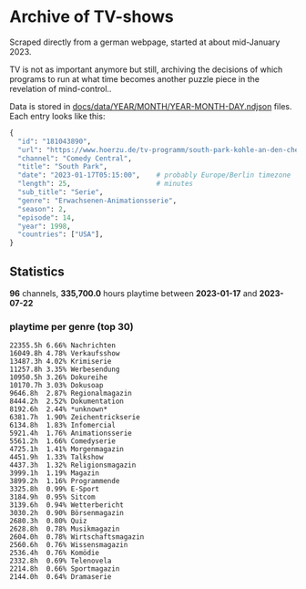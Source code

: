 # Archive of TV-shows

Scraped directly from a german webpage, started at about mid-January 2023.

TV is not as important anymore but still, archiving the decisions of which programs to run at what time
becomes another puzzle piece in the revelation of mind-control.. 

Data is stored in [docs/data/YEAR/MONTH/YEAR-MONTH-DAY.ndjson](docs/data/) files. 
Each entry looks like this:

```python
{
  "id": "181043890", 
  "url": "https://www.hoerzu.de/tv-programm/south-park-kohle-an-den-chefkoch/bid_181043890/", 
  "channel": "Comedy Central", 
  "title": "South Park", 
  "date": "2023-01-17T05:15:00",    # probably Europe/Berlin timezone 
  "length": 25,                     # minutes 
  "sub_title": "Serie", 
  "genre": "Erwachsenen-Animationsserie", 
  "season": 2, 
  "episode": 14, 
  "year": 1998, 
  "countries": ["USA"],
}
```

## Statistics

**96** channels, **335,700.0** hours playtime between **2023-01-17** and **2023-07-22**


### playtime per genre (top 30)

    22355.5h 6.66% Nachrichten
    16049.8h 4.78% Verkaufsshow
    13487.3h 4.02% Krimiserie
    11257.8h 3.35% Werbesendung
    10950.5h 3.26% Dokureihe
    10170.7h 3.03% Dokusoap
    9646.8h  2.87% Regionalmagazin
    8444.2h  2.52% Dokumentation
    8192.6h  2.44% *unknown*
    6381.7h  1.90% Zeichentrickserie
    6134.8h  1.83% Infomercial
    5921.4h  1.76% Animationsserie
    5561.2h  1.66% Comedyserie
    4725.1h  1.41% Morgenmagazin
    4451.9h  1.33% Talkshow
    4437.3h  1.32% Religionsmagazin
    3999.1h  1.19% Magazin
    3899.2h  1.16% Programmende
    3325.8h  0.99% E-Sport
    3184.9h  0.95% Sitcom
    3139.6h  0.94% Wetterbericht
    3030.2h  0.90% Börsenmagazin
    2680.3h  0.80% Quiz
    2628.8h  0.78% Musikmagazin
    2604.0h  0.78% Wirtschaftsmagazin
    2560.6h  0.76% Wissensmagazin
    2536.4h  0.76% Komödie
    2332.8h  0.69% Telenovela
    2214.8h  0.66% Sportmagazin
    2144.0h  0.64% Dramaserie
